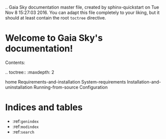 .. Gaia Sky documentation master file, created by
   sphinx-quickstart on Tue Nov  8 15:27:03 2016.
   You can adapt this file completely to your liking, but it should at least
   contain the root `toctree` directive.

Welcome to Gaia Sky's documentation!
====================================

Contents:

.. toctree::
   :maxdepth: 2

   home
   Requirements-and-installation
    System-requirements
    Installation-and-uninstallation
    Running-from-source
   Configuration


Indices and tables
==================

* :ref:`genindex`
* :ref:`modindex`
* :ref:`search`
